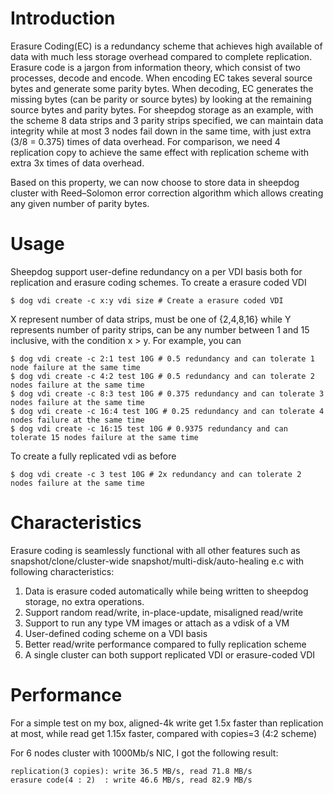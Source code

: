 # Introduction
  Erasure Coding(EC) is a redundancy scheme that achieves high available of data with much less storage overhead compared to complete replication. Erasure code is a jargon from information theory, which consist of two processes, decode and encode. When encoding EC takes several source bytes and generate some parity bytes. When decoding, EC generates the missing bytes (can be parity or source bytes) by looking at the remaining source bytes and parity bytes. For sheepdog storage as an example, with the scheme 8 data strips and 3 parity strips specified, we can maintain data integrity while at most 3 nodes fail down in the same time, with just extra (3/8 = 0.375) times of data overhead. For comparison, we need 4 replication copy to achieve the same effect with replication scheme with extra 3x times of data overhead. 

  Based on this property, we can now choose to store data in sheepdog cluster with Reed–Solomon error correction algorithm which allows creating any given number of parity bytes.

# Usage
  Sheepdog support user-define redundancy on a per VDI basis both for replication and erasure coding schemes. To create a erasure coded VDI
  
    $ dog vdi create -c x:y vdi size # Create a erasure coded VDI
 
  X represent number of data strips, must be one of {2,4,8,16} while Y represents number of parity strips, can be any number between 1 and 15 inclusive, with the condition x > y. For example, you can

    $ dog vdi create -c 2:1 test 10G # 0.5 redundancy and can tolerate 1 node failure at the same time
    $ dog vdi create -c 4:2 test 10G # 0.5 redundancy and can tolerate 2 nodes failure at the same time
    $ dog vdi create -c 8:3 test 10G # 0.375 redundancy and can tolerate 3 nodes failure at the same time
    $ dog vdi create -c 16:4 test 10G # 0.25 redundancy and can tolerate 4 nodes failure at the same time
    $ dog vdi create -c 16:15 test 10G # 0.9375 redundancy and can tolerate 15 nodes failure at the same time

  To create a fully replicated vdi as before

    $ dog vdi create -c 3 test 10G # 2x redundancy and can tolerate 2 nodes failure at the same time

# Characteristics
  Erasure coding is seamlessly functional with all other features such as snapshot/clone/cluster-wide snapshot/multi-disk/auto-healing e.c with following characteristics:
  
  1. Data is erasure coded automatically while being written to sheepdog storage, no extra operations.
  2. Support random read/write, in-place-update, misaligned read/write
  3. Support to run any type VM images or attach as a vdisk of a VM
  4. User-defined coding scheme on a VDI basis
  5. Better read/write performance compared to fully replication scheme
  6. A single cluster can both support replicated VDI or erasure-coded VDI

# Performance 
  For a simple test on my box, aligned-4k write get 1.5x faster than replication
at most, while read get 1.15x faster, compared with copies=3 (4:2 scheme)
    
  For 6 nodes cluster with 1000Mb/s NIC, I got the following result:
    
    replication(3 copies): write 36.5 MB/s, read 71.8 MB/s
    erasure code(4 : 2)  : write 46.6 MB/s, read 82.9 MB/s